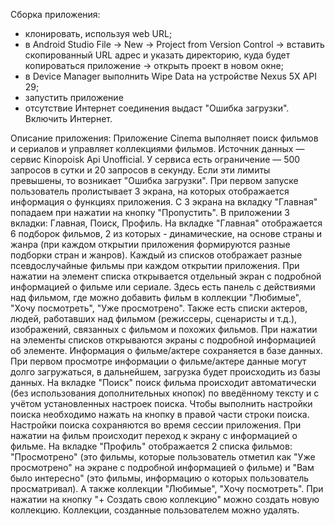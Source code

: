 Сборка приложения:
- клонировать, используя  web URL;
- в Android Studio File -> New -> Project from Version Control -> вставить скопированный URL адрес и указать директорию, куда будет копироваться приложение -> открыть проект в новом окне;
- в Device Manager выполнить Wipe Data на устройстве Nexus 5X API 29;
- запустить приложение
- отсутствие Интернет соединения выдаст "Ошибка загрузки". Включить Интернет.

Описание приложения:
Приложение Cinema выполняет поиск фильмов и сериалов и управляет коллекциями фильмов. Источник данных — сервис Kinopoisk Api Unofficial. У сервиса есть ограничение — 500 запросов в сутки и 20 запросов в секунду. Если эти лимиты превышены, то возникает "Ошибка загрузки". При первом запуске пользователь пролистывает 3 экрана, на которых отображается информация о функциях приложения. С 3 экрана на вкладку "Главная" попадаем при нажатии на кнопку "Пропустить".
В приложении 3 вкладки: Главная, Поиск, Профиль.
На вкладке "Главная" отображается 6 подборок фильмов, 2 из которых - динамические, на основе страны и жанра (при каждом открытии приложения формируются разные подборки стран и жанров). Каждый из списков отображает разные псевдослучайные фильмы при каждом открытии приложения. 
При нажатии на элемент списка открывается отдельный экран с подробной информацией о фильме или сериале. Здесь есть панель с действиями над фильмом, где можно добавить фильм в коллекции "Любимые", "Хочу посмотреть", "Уже просмотрено". Также есть списки актеров, людей, работавших над фильмом (режиссеры, сценаристы и т.д.), изображений, связанных с фильмом и похожих фильмов. При нажатии на элементы списков открываются экраны с подробной информацией об элементе. Информация о фильме/актере сохраняется в базе данных. При первом просмотре информации о фильме/актере данные могут долго загружаться, в дальнейшем, загрузка будет происходить из базы данных.
На вкладке "Поиск" поиск фильма происходит автоматически (без использования дополнительных кнопок) по введённому тексту и с учётом установленных настроек поиска. Чтобы выполнить настройки поиска
необходимо нажать на кнопку в  правой части строки поиска. Настройки поиска сохраняются во время сессии приложения. При нажатии на фильм происходит переход к экрану с информацией о фильме.
На вкладке "Профиль" отображается 2 списка фильмов: "Просмотрено" (это фильмы, которые пользователь отметил как "Уже просмотрено" на экране с подробной информацией о фильме) и "Вам было интересно" (это фильмы, информацию о которых пользователь просматривал). А также коллекции "Любимые", "Хочу посмотреть". При нажатии на кнопку "+ Создать свою коллекцию" можно
создать новую коллекцию. Коллекции, созданные пользователем можно удалять.
